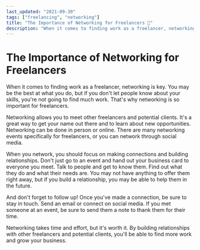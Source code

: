 ```yaml
---
last_updated: "2021-09-30"
tags: ["freelancing", "networking"]
title: "The Importance of Networking for Freelancers 🔰"
description: "When it comes to finding work as a freelancer, networking is key. You may be the best at what you do, but if you don't let people know about your skills, you're not going to find much work. That's why networking is so important for freelancers."
---
```


# The Importance of Networking for Freelancers

When it comes to finding work as a freelancer, networking is key. You may be the best at what you do, but if you don't let people know about your skills, you're not going to find much work. That's why networking is so important for freelancers.

Networking allows you to meet other freelancers and potential clients. It's a great way to get your name out there and to learn about new opportunities. Networking can be done in person or online. There are many networking events specifically for freelancers, or you can network through social media.

When you network, you should focus on making connections and building relationships. Don't just go to an event and hand out your business card to everyone you meet. Talk to people and get to know them. Find out what they do and what their needs are. You may not have anything to offer them right away, but if you build a relationship, you may be able to help them in the future.

And don't forget to follow up! Once you've made a connection, be sure to stay in touch. Send an email or connect on social media. If you met someone at an event, be sure to send them a note to thank them for their time.

Networking takes time and effort, but it's worth it. By building relationships with other freelancers and potential clients, you'll be able to find more work and grow your business.
